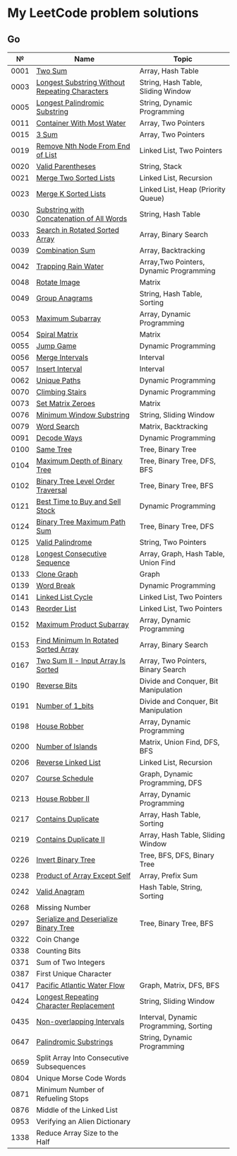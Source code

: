# My LeetCode problem solutions

## Go

| №    | Name                                                                                                                            | Topic                                   |
| ---- | ------------------------------------------------------------------------------------------------------------------------------- | --------------------------------------- |
| 0001 | [Two Sum](https://leetcode.com/problems/two-sum/)                                                                               | Array, Hash Table                       |
| 0003 | [Longest Substring Without Repeating Characters](https://leetcode.com/problems/longest-substring-without-repeating-characters/) | String, Hash Table, Sliding Window      |
| 0005 | [Longest Palindromic Substring](https://leetcode.com/problems/longest-palindromic-substring/)                                   | String, Dynamic Programming             |
| 0011 | [Container With Most Water](https://leetcode.com/problems/container-with-most-water/)                                           | Array, Two Pointers                     |
| 0015 | [3 Sum](https://leetcode.com/problems/3sum/)                                                                                    | Array, Two Pointers                     |
| 0019 | [Remove Nth Node From End of List](https://leetcode.com/problems/remove-nth-node-from-end-of-list/)                             | Linked List, Two Pointers               |
| 0020 | [Valid Parentheses](https://leetcode.com/problems/valid-parentheses/)                                                           | String, Stack                           |
| 0021 | [Merge Two Sorted Lists](https://leetcode.com/problems/merge-two-sorted-lists/)                                                 | Linked List, Recursion                  |
| 0023 | [Merge K Sorted Lists](https://leetcode.com/problems/merge-k-sorted-lists/)                                                     | Linked List, Heap (Priority Queue)      |
| 0030 | [Substring with Concatenation of All Words](https://leetcode.com/problems/substring-with-concatenation-of-all-words/)           | String, Hash Table                      |
| 0033 | [Search in Rotated Sorted Array](https://leetcode.com/problems/search-in-rotated-sorted-array/)                                 | Array, Binary Search                    |
| 0039 | [Combination Sum](https://leetcode.com/problems/combination-sum/)                                                               | Array, Backtracking                     |
| 0042 | [Trapping Rain Water](https://leetcode.com/problems/trapping-rain-water/)                                                       | Array,Two Pointers, Dynamic Programming |
| 0048 | [Rotate Image](https://leetcode.com/problems/rotate-image/)                                                                     | Matrix                                  |
| 0049 | [Group Anagrams](https://leetcode.com/problems/group-anagrams/)                                                                 | String, Hash Table, Sorting             |
| 0053 | [Maximum Subarray](https://leetcode.com/problems/maximum-subarray/)                                                             | Array, Dynamic Programming              |
| 0054 | [Spiral Matrix](https://leetcode.com/problems/spiral-matrix/)                                                                   | Matrix                                  |
| 0055 | [Jump Game](https://leetcode.com/problems/jump-game/)                                                                           | Dynamic Programming                     |
| 0056 | [Merge Intervals](https://leetcode.com/problems/merge-intervals/)                                                               | Interval                                |
| 0057 | [Insert Interval](https://leetcode.com/problems/insert-interval/)                                                               | Interval                                |
| 0062 | [Unique Paths](https://leetcode.com/problems/unique-paths/)                                                                     | Dynamic Programming                     |
| 0070 | [Climbing Stairs](https://leetcode.com/problems/climbing-stairs/)                                                               | Dynamic Programming                     |
| 0073 | [Set Matrix Zeroes](https://leetcode.com/problems/set-matrix-zeroes/)                                                           | Matrix                                  |
| 0076 | [Minimum Window Substring](https://leetcode.com/problems/minimum-window-substring/)                                             | String, Sliding Window                  |
| 0079 | [Word Search](https://leetcode.com/problems/word-search/)                                                                       | Matrix, Backtracking                    |
| 0091 | [Decode Ways](https://leetcode.com/problems/decode-ways/)                                                                       | Dynamic Programming                     |
| 0100 | [Same Tree](https://leetcode.com/problems/same-tree/)                                                                           | Tree, Binary Tree                       |
| 0104 | [Maximum Depth of Binary Tree](https://leetcode.com/problems/maximum-depth-of-binary-tree/)                                     | Tree, Binary Tree, DFS, BFS             |
| 0102 | [Binary Tree Level Order Traversal](https://leetcode.com/problems/binary-tree-level-order-traversal/)                           | Tree, Binary Tree, BFS                  |
| 0121 | [Best Time to Buy and Sell Stock](https://leetcode.com/problems/best-time-to-buy-and-sell-stock/)                               | Dynamic Programming                     |
| 0124 | [Binary Tree Maximum Path Sum](https://leetcode.com/problems/binary-tree-maximum-path-sum/)                                     | Tree, Binary Tree, DFS                  |
| 0125 | [Valid Palindrome](https://leetcode.com/problems/valid-palindrome/)                                                             | String, Two Pointers                    |
| 0128 | [Longest Consecutive Sequence](https://leetcode.com/problems/longest-consecutive-sequence/)                                     | Array, Graph, Hash Table, Union Find    |
| 0133 | [Clone Graph](https://leetcode.com/problems/clone-graph/)                                                                       | Graph                                   |
| 0139 | [Word Break](https://leetcode.com/problems/word-break/)                                                                         | Dynamic Programming                     |
| 0141 | [Linked List Cycle](https://leetcode.com/problems/linked-list-cycle/)                                                           | Linked List, Two Pointers               |
| 0143 | [Reorder List](https://leetcode.com/problems/reorder-list/)                                                                     | Linked List, Two Pointers               |
| 0152 | [Maximum Product Subarray](https://leetcode.com/problems/maximum-product-subarray/)                                             | Array, Dynamic Programming              |
| 0153 | [Find Minimum In Rotated Sorted Array](https://leetcode.com/problems/find-minimum-in-rotated-sorted-array/)                     | Array, Binary Search                    |
| 0167 | [Two Sum II - Input Array Is Sorted](https://leetcode.com/problems/two-sum-ii-input-array-is-sorted/)                           | Array, Two Pointers, Binary Search      |
| 0190 | [Reverse Bits](https://leetcode.com/problems/reverse-bits/)                                                                     | Divide and Conquer, Bit Manipulation    |
| 0191 | [Number of 1_bits](https://leetcode.com/problems/number-of-1-bits/)                                                             | Divide and Conquer, Bit Manipulation    |
| 0198 | [House Robber](https://leetcode.com/problems/house-robber/)                                                                     | Array, Dynamic Programming              |
| 0200 | [Number of Islands](https://leetcode.com/problems/number-of-islands/)                                                           | Matrix, Union Find, DFS, BFS            |
| 0206 | [Reverse Linked List](https://leetcode.com/problems/reverse-linked-list/)                                                       | Linked List, Recursion                  |
| 0207 | [Course Schedule](https://leetcode.com/problems/course-schedule/)                                                               | Graph, Dynamic Programming, DFS         |
| 0213 | [House Robber II](https://leetcode.com/problems/house-robber-ii/)                                                               | Array, Dynamic Programming              |
| 0217 | [Contains Duplicate](https://leetcode.com/problems/contains-duplicate/)                                                         | Array, Hash Table, Sorting              |
| 0219 | [Contains Duplicate II](https://leetcode.com/problems/contains-duplicate-ii/)                                                   | Array, Hash Table, Sliding Window       |
| 0226 | [Invert Binary Tree](https://leetcode.com/problems/invert-binary-tree/)                                                         | Tree, BFS, DFS, Binary Tree             |
| 0238 | [Product of Array Except Self](https://leetcode.com/problems/product-of-array-except-self/)                                     | Array, Prefix Sum                       |
| 0242 | [Valid Anagram](https://leetcode.com/problems/valid-anagram/)                                                                   | Hash Table, String, Sorting             |
| 0268 | Missing Number                                                                                                                  |                                         |
| 0297 | [Serialize and Deserialize Binary Tree](https://leetcode.com/problems/serialize-and-deserialize-binary-tree/)                   | Tree, Binary Tree, BFS                  |
| 0322 | Coin Change                                                                                                                     |                                         |
| 0338 | Counting Bits                                                                                                                   |                                         |
| 0371 | Sum of Two Integers                                                                                                             |                                         |
| 0387 | First Unique Character                                                                                                          |                                         |
| 0417 | [Pacific Atlantic Water Flow](https://leetcode.com/problems/pacific-atlantic-water-flow/)                                       | Graph, Matrix, DFS, BFS                 |
| 0424 | [Longest Repeating Character Replacement](https://leetcode.com/problems/longest-repeating-character-replacement/)               | String, Sliding Window                  |
| 0435 | [Non-overlapping Intervals](https://leetcode.com/problems/non-overlapping-intervals/)                                           | Interval, Dynamic Programming, Sorting  |
| 0647 | [Palindromic Substrings](https://leetcode.com/problems/palindromic-substrings/)                                                 | String, Dynamic Programming             |
| 0659 | Split Array Into Consecutive Subsequences                                                                                       |                                         |
| 0804 | Unique Morse Code Words                                                                                                         |                                         |
| 0871 | Minimum Number of Refueling Stops                                                                                               |                                         |
| 0876 | Middle of the Linked List                                                                                                       |                                         |
| 0953 | Verifying an Alien Dictionary                                                                                                   |                                         |
| 1338 | Reduce Array Size to the Half                                                                                                   |                                         |
